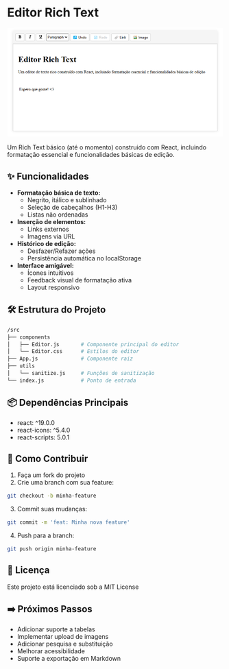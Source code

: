 # Editor Rich Text

![Editor Screenshot](/public/screenshot.png)

Um Rich Text básico (até o momento) construido com React, incluindo formatação essencial e funcionalidades básicas de edição.

## ✨ Funcionalidades

- **Formatação básica de texto:**
  - Negrito, itálico e sublinhado
  - Seleção de cabeçalhos (H1-H3)
  - Listas não ordenadas
- **Inserção de elementos:**
  - Links externos
  - Imagens via URL
- **Histórico de edição:**
  - Desfazer/Refazer ações
  - Persistência automática no localStorage
- **Interface amigável:**
  - Ícones intuitivos
  - Feedback visual de formatação ativa
  - Layout responsivo

## 🛠️ Estrutura do Projeto

```bash
/src
├── components
│   ├── Editor.js       # Componente principal do editor
│   └── Editor.css      # Estilos do editor
├── App.js              # Componente raiz
├── utils
│   └── sanitize.js     # Funções de sanitização
└── index.js            # Ponto de entrada
```

## 📦 Dependências Principais
- react: ^19.0.0
- react-icons: ^5.4.0
- react-scripts: 5.0.1

## 🤝 Como Contribuir

1. Faça um fork do projeto
2. Crie uma branch com sua feature:

```bash
git checkout -b minha-feature
```
3. Commit suas mudanças:

```bash
git commit -m 'feat: Minha nova feature'
```
4. Push para a branch:
```bash
git push origin minha-feature
```

## 📄 Licença
Este projeto está licenciado sob a MIT License

## ➡️ Próximos Passos
- Adicionar suporte a tabelas
- Implementar upload de imagens
- Adicionar pesquisa e substituição
- Melhorar acessibilidade
- Suporte a exportação em Markdown